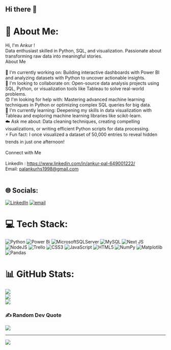 ## Hi there 👋


# 💫 About Me:
Hi, I'm Ankur !<br>Data enthusiast skilled in Python, SQL, and visualization. Passionate about transforming raw data into meaningful stories.  <br>About Me<br><br>🔭 I'm currently working on: Building interactive dashboards with Power BI and analyzing datasets with Python to uncover actionable insights.  <br>👥 I'm looking to collaborate on: Open-source data analysis projects using SQL, Python, or visualization tools like Tableau to solve real-world problems.  <br>😍 I'm looking for help with: Mastering advanced machine learning techniques in Python or optimizing complex SQL queries for big data.  <br>🌱 I'm currently learning: Deepening my skills in data visualization with Tableau and exploring machine learning libraries like scikit-learn.  <br>☁️ Ask me about: Data cleaning techniques, creating compelling visualizations, or writing efficient Python scripts for data processing.  <br>⚡ Fun fact: I once visualized a dataset of 50,000 entries to reveal hidden trends in just one afternoon!<br><br>Connect with Me<br><br>LinkedIn  : https://www.linkedin.com/in/ankur-pal-649001222/<br>Email: palankurhs1998@gmail.com<br><br>


## 🌐 Socials:
[![LinkedIn](https://img.shields.io/badge/LinkedIn-%230077B5.svg?logo=linkedin&logoColor=white)](https://linkedin.com/in/ankur-pal-649001222) [![email](https://img.shields.io/badge/Email-D14836?logo=gmail&logoColor=white)](mailto:palankurhs1998@gmail.com) 

# 💻 Tech Stack:
![Python](https://img.shields.io/badge/python-3670A0?style=for-the-badge&logo=python&logoColor=ffdd54) ![Power Bi](https://img.shields.io/badge/power_bi-F2C811?style=for-the-badge&logo=powerbi&logoColor=black) ![MicrosoftSQLServer](https://img.shields.io/badge/Microsoft%20SQL%20Server-CC2927?style=for-the-badge&logo=microsoft%20sql%20server&logoColor=white) ![MySQL](https://img.shields.io/badge/mysql-4479A1.svg?style=for-the-badge&logo=mysql&logoColor=white) ![Next JS](https://img.shields.io/badge/Next-black?style=for-the-badge&logo=next.js&logoColor=white) ![NodeJS](https://img.shields.io/badge/node.js-6DA55F?style=for-the-badge&logo=node.js&logoColor=white) ![Trello](https://img.shields.io/badge/Trello-%23026AA7.svg?style=for-the-badge&logo=Trello&logoColor=white) ![CSS3](https://img.shields.io/badge/css3-%231572B6.svg?style=for-the-badge&logo=css3&logoColor=white) ![JavaScript](https://img.shields.io/badge/javascript-%23323330.svg?style=for-the-badge&logo=javascript&logoColor=%23F7DF1E) ![HTML5](https://img.shields.io/badge/html5-%23E34F26.svg?style=for-the-badge&logo=html5&logoColor=white) ![NumPy](https://img.shields.io/badge/numpy-%23013243.svg?style=for-the-badge&logo=numpy&logoColor=white) ![Matplotlib](https://img.shields.io/badge/Matplotlib-%23ffffff.svg?style=for-the-badge&logo=Matplotlib&logoColor=black) ![Pandas](https://img.shields.io/badge/pandas-%23150458.svg?style=for-the-badge&logo=pandas&logoColor=white)
# 📊 GitHub Stats:
![](https://github-readme-stats.vercel.app/api?username=Ank-Pal&theme=dark&hide_border=false&include_all_commits=false&count_private=false)<br/>
![](https://nirzak-streak-stats.vercel.app/?user=Ank-Pal&theme=dark&hide_border=false)<br/>
![](https://github-readme-stats.vercel.app/api/top-langs/?username=Ank-Pal&theme=dark&hide_border=false&include_all_commits=false&count_private=false&layout=compact)

### ✍️ Random Dev Quote
![](https://quotes-github-readme.vercel.app/api?type=horizontal&theme=radical)

---
[![](https://visitcount.itsvg.in/api?id=Ank-Pal&icon=0&color=0)](https://visitcount.itsvg.in)

<!-- Proudly created with GPRM ( https://gprm.itsvg.in ) -->
